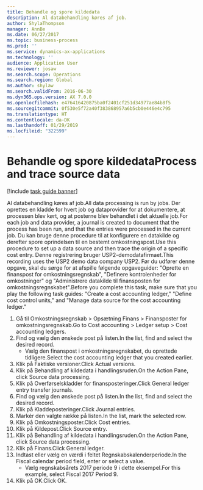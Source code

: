 ```yaml
---
title: Behandle og spore kildedata
description: Al databehandling køres af job.
author: ShylaThompson
manager: AnnBe
ms.date: 06/27/2017
ms.topic: business-process
ms.prod: ''
ms.service: dynamics-ax-applications
ms.technology: ''
audience: Application User
ms.reviewer: josaw
ms.search.scope: Operations
ms.search.region: Global
ms.author: shylaw
ms.search.validFrom: 2016-06-30
ms.dyn365.ops.version: AX 7.0.0
ms.openlocfilehash: e476416420875ba0f2401cf251d34977ae84b8f5
ms.sourcegitcommit: 0f530e5f72a40f383868957a6b5cb0e446e4c795
ms.translationtype: HT
ms.contentlocale: da-DK
ms.lasthandoff: 01/29/2019
ms.locfileid: "322599"
---
```

# <a name="process-and-trace-source-data"></a><span data-ttu-id="a8f7b-103">Behandle og spore kildedata</span><span class="sxs-lookup"><span data-stu-id="a8f7b-103">Process and trace source data</span></span>

[!include [task guide banner](../../includes/task-guide-banner.md)]

<span data-ttu-id="a8f7b-104">Al databehandling køres af job.</span><span class="sxs-lookup"><span data-stu-id="a8f7b-104">All data processing is run by jobs.</span></span> <span data-ttu-id="a8f7b-105">Der oprettes en kladde for hvert job og dataprovider for at dokumentere, at processen blev kørt, og at posterne blev behandlet i det aktuelle job.</span><span class="sxs-lookup"><span data-stu-id="a8f7b-105">For each job and data provider, a journal is created to document that the process has been run, and that the entries were processed in the current job.</span></span> <span data-ttu-id="a8f7b-106">Du kan bruge denne procedure til at konfigurere en datakilde og derefter spore oprindelsen til en bestemt omkostningspost.</span><span class="sxs-lookup"><span data-stu-id="a8f7b-106">Use this procedure to set up a data source and then  trace the origin of a specific cost entry.</span></span> <span data-ttu-id="a8f7b-107">Denne registrering bruger USP2-demodatafirmaet.</span><span class="sxs-lookup"><span data-stu-id="a8f7b-107">This recording uses the USP2 demo data company USP2.</span></span> <span data-ttu-id="a8f7b-108">Før du udfører denne opgave, skal du sørge for at afspille følgende opgaveguider: "Oprette en finanspost for omkostningsregnskab", "Definere kontrolenheder for omkostninger" og "Administrere datakilde til finansposten for omkostningsregnskabet".</span><span class="sxs-lookup"><span data-stu-id="a8f7b-108">Before you complete this task, make sure that you play the following task guides: "Create a cost accounting ledger," "Define cost control units," and "Manage data source for the cost accounting ledger."</span></span>

1. <span data-ttu-id="a8f7b-109">Gå til Omkostningsregnskab > Opsætning Finans > Finansposter for omkostningsregnskab.</span><span class="sxs-lookup"><span data-stu-id="a8f7b-109">Go to Cost accounting > Ledger setup > Cost accounting ledgers.</span></span>
2. <span data-ttu-id="a8f7b-110">Find og vælg den ønskede post på listen.</span><span class="sxs-lookup"><span data-stu-id="a8f7b-110">In the list, find and select the desired record.</span></span>
    * <span data-ttu-id="a8f7b-111">Vælg den finanspost i omkostningsregnskabet, du oprettede tidligere.</span><span class="sxs-lookup"><span data-stu-id="a8f7b-111">Select the cost accounting ledger that you created earlier.</span></span>  
3. <span data-ttu-id="a8f7b-112">Klik på Faktiske versioner.</span><span class="sxs-lookup"><span data-stu-id="a8f7b-112">Click Actual versions.</span></span>
4. <span data-ttu-id="a8f7b-113">Klik på Behandling af kildedata i handlingsruden.</span><span class="sxs-lookup"><span data-stu-id="a8f7b-113">On the Action Pane, click Source data processing.</span></span>
5. <span data-ttu-id="a8f7b-114">Klik på Overførselskladder for finansposteringer.</span><span class="sxs-lookup"><span data-stu-id="a8f7b-114">Click General ledger entry transfer journals.</span></span>
6. <span data-ttu-id="a8f7b-115">Find og vælg den ønskede post på listen.</span><span class="sxs-lookup"><span data-stu-id="a8f7b-115">In the list, find and select the desired record.</span></span>
7. <span data-ttu-id="a8f7b-116">Klik på Kladdeposteringer.</span><span class="sxs-lookup"><span data-stu-id="a8f7b-116">Click Journal entries.</span></span>
8. <span data-ttu-id="a8f7b-117">Markér den valgte række på listen.</span><span class="sxs-lookup"><span data-stu-id="a8f7b-117">In the list, mark the selected row.</span></span>
9. <span data-ttu-id="a8f7b-118">Klik på Omkostningsposter.</span><span class="sxs-lookup"><span data-stu-id="a8f7b-118">Click Cost entries.</span></span>
10. <span data-ttu-id="a8f7b-119">Klik på Kildepost.</span><span class="sxs-lookup"><span data-stu-id="a8f7b-119">Click Source entry.</span></span>
11. <span data-ttu-id="a8f7b-120">Klik på Behandling af kildedata i handlingsruden.</span><span class="sxs-lookup"><span data-stu-id="a8f7b-120">On the Action Pane, click Source data processing.</span></span>
12. <span data-ttu-id="a8f7b-121">Klik på Finans.</span><span class="sxs-lookup"><span data-stu-id="a8f7b-121">Click General ledger.</span></span>
13. <span data-ttu-id="a8f7b-122">Indtast eller vælg en værdi i feltet Regnskabskalenderperiode.</span><span class="sxs-lookup"><span data-stu-id="a8f7b-122">In the Fiscal calendar period field, enter or select a value.</span></span>
    * <span data-ttu-id="a8f7b-123">Vælg regnskabsårets 2017 periode 9 i dette eksempel.</span><span class="sxs-lookup"><span data-stu-id="a8f7b-123">For this example, select Fiscal 2017 Period 9.</span></span>  
14. <span data-ttu-id="a8f7b-124">Klik på OK.</span><span class="sxs-lookup"><span data-stu-id="a8f7b-124">Click OK.</span></span>


